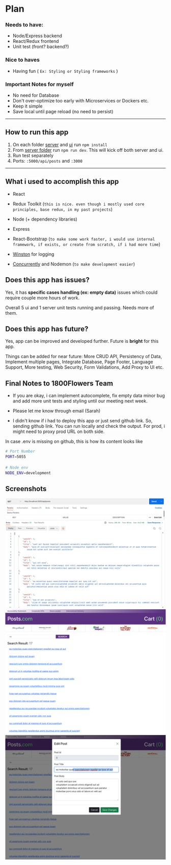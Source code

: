 # Plan

### Needs to have:

- Node/Express backend
- React/Redux frontend
- Unit test (front? backend?)

### Nice to haves

- Having fun ( `Ex: Styling or Styling frameworks` )

### Important Notes for myself

- No need for Database
- Don't over-optimize too early with Microservices or Dockers etc.
- Keep it simple
- Save local until page reload (no need to persist)

---

## How to run this app

1. On each folder [server](./server/) and [ui](./ui/) run `npm install`
2. From [server folder](./server/) run `npm run dev`. This will kick off both server and ui.
3. Run test separately
4. Ports: `:5000/api/posts` and `:3000`

---

## What i used to accomplish this app

- React
- Redux Toolkit (`this is nice. even though i mostly used core principles, base redux, in my past projects`)
- Node (+ dependency libraries)
- Express
- React-Bootstrap (`to make some work faster, i would use internal framework, if exists, or create from scratch, if i had more time`)

- [Winston](https://www.npmjs.com/package/winston) for logging
- [Concurrently](https://www.npmjs.com/package/concurrently) and Nodemon (`to make development easier`)

## Does this app has issues?

Yes, it has **specific cases handling (ex: empty data)** issues which could require couple more hours of work.

Overall 5 ui and 1 server unit tests running and passing. Needs more of them.

## Does this app has future?

Yes, app can be improved and developed further. Future is **bright** for this app.

Things can be added for near future: More CRUD API, Persistency of Data, Implement multiple pages, Integrate Database, Page Footer, Language Support, More testing, Web Security, Form Validations, Add Proxy to UI etc.

## Final Notes to 1800Flowers Team

- If you are okay, i can implement autocomplete, fix empty data minor bug and add more unit tests and styling until our meeting next week.
- Please let me know through email (Sarah)

- I didn't know if i had to deploy this app or just send github link. So, sending github link. You can run locally and check the output. For prod, i might need to proxy prod URL on both side.

In case .env is missing on github, this is how its content looks like

```bash
# Port Number
PORT=5055

# Node env
NODE_ENV=development
```

## Screenshots

![api](./images/api.png)
![result](./images/result.png)
![edit](./images/edit.png)
